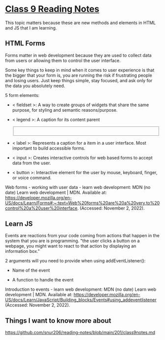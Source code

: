 # [Class 9 Reading Notes](https://github.com/snur206/reading-notes/blob/main/201/class9notes.md)

This topic matters because these are new methods and elements in HTML and JS that I am learning.

## HTML Forms

Forms matter in web development because they are used to collect data from users or allowing them to control the user interface. 

Some key things to keep in mind when it comes to user experience is that the bigger that your form is, you are running the risk if frustrating people and losing users. Just keep things simple, stay focused, and ask only for the data you absolutely need.

5 form elements:

-  < fieldset >: A way to create groups of widgets that share the same purpose, for styling and semantic reasons/purpose.

- < legend >: A caption for its content parent <fieldset>

- < label >: Represents a caption for a item in a user interface. Most important to build accessible forms.

- < input >: Creates interactive controls for web based forms to accept data from the user.

- < button >: Interactive element for the user by mouse, keyboard, finger, or voice command. 

Web forms - working with user data - learn web development: MDN (no date) Learn web development | MDN. Available at: https://developer.mozilla.org/en-US/docs/Learn/Forms#:~:text=Web%20forms%20are%20a%20very,to%20control%20a%20user%20interface. (Accessed: November 2, 2022). 

## Learn JS

Events are reactions from your code coming from actions that happen in the system that you are is programming. "the user clicks a button on a webpage, you might want to react to that action by displaying an information box."


2 arguments will you need to provide when using addEventListener():
  
- Name of the event

- A function to handle the event
  
  


Introduction to events - learn web development: MDN (no date) Learn web development | MDN. Available at: https://developer.mozilla.org/en-US/docs/Learn/JavaScript/Building_blocks/Events#using_addeventlistener (Accessed: November 2, 2022).   
  
## Things I want to know more about




https://github.com/snur206/reading-notes/blob/main/201/class9notes.md

